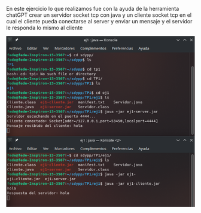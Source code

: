 En este ejercicio lo que realizamos fue con la ayuda de la herramienta chatGPT 
crear un servidor socket tcp con java y un cliente socket tcp 
en el cual el cliente pueda conectarse al server y enviar un mensaje
y el servidor le responda lo mismo al cliente

![Ejemplo del funcionamiento](https://github.com/Fedesin/sdypp-Salazar-Scafati-Simone/blob/main/TP1/ej1/Screenshot_20230313_181702.png)
